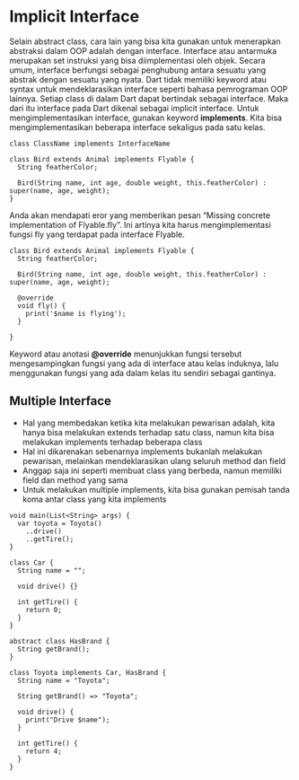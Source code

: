 # Implicit Interface
Selain abstract class, cara lain yang bisa kita gunakan untuk menerapkan abstraksi dalam OOP adalah dengan interface. Interface atau antarmuka merupakan set instruksi yang bisa diimplementasi oleh objek. Secara umum, interface berfungsi sebagai penghubung antara sesuatu yang abstrak dengan sesuatu yang nyata.
Dart tidak memiliki keyword atau syntax untuk mendeklarasikan interface seperti bahasa pemrograman OOP lainnya. Setiap class di dalam Dart dapat bertindak sebagai interface. Maka dari itu interface pada Dart dikenal sebagai implicit interface. Untuk mengimplementasikan interface, gunakan keyword **implements**. Kita bisa mengimplementasikan beberapa interface sekaligus pada satu kelas.
```
class ClassName implements InterfaceName
```
```
class Bird extends Animal implements Flyable {
  String featherColor;
 
  Bird(String name, int age, double weight, this.featherColor) : super(name, age, weight);
}
```
Anda akan mendapati eror yang memberikan pesan “Missing concrete implementation of Flyable.fly”. Ini artinya kita harus mengimplementasi fungsi fly yang terdapat pada interface Flyable.
```
class Bird extends Animal implements Flyable {
  String featherColor;
 
  Bird(String name, int age, double weight, this.featherColor) : super(name, age, weight);
 
  @override
  void fly() {
    print('$name is flying');
  }
 
}
```
Keyword atau anotasi **@override** menunjukkan fungsi tersebut mengesampingkan fungsi yang ada di interface atau kelas induknya, lalu menggunakan fungsi yang ada dalam kelas itu sendiri sebagai gantinya.

## Multiple Interface
- Hal yang membedakan ketika kita melakukan pewarisan adalah, kita hanya bisa melakukan
extends terhadap satu class, namun kita bisa melakukan implements terhadap beberapa class
- Hal ini dikarenakan sebenarnya implements bukanlah melakukan pewarisan, melainkan
mendeklarasikan ulang seluruh method dan field
- Anggap saja ini seperti membuat class yang berbeda, namun memiliki field dan method yang sama
- Untuk melakukan multiple implements, kita bisa gunakan pemisah tanda koma antar class yang
kita implements

```
void main(List<String> args) {
  var toyota = Toyota()
    ..drive()
    ..getTire();
}

class Car {
  String name = "";

  void drive() {}

  int getTire() {
    return 0;
  }
}

abstract class HasBrand {
  String getBrand();
}

class Toyota implements Car, HasBrand {
  String name = "Toyota";

  String getBrand() => "Toyota";

  void drive() {
    print("Drive $name");
  }

  int getTire() {
    return 4;
  }
}

```